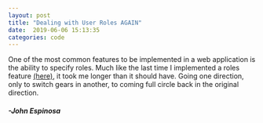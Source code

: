 ```yaml
---
layout: post
title: "Dealing with User Roles AGAIN"
date:  2019-06-06 15:13:35
categories: code
---
```


One of the most common features to be implemented in a web application is the ability to specify roles. Much like the last time I implemented a roles feature [(here)](https://github.com/johnfelixespinosa/React-Practice/tree/master/instagram-mock), it took me longer than it should have. Going one direction, only to switch gears in another, to coming full circle back in the original direction. 

#### _-John Espinosa_  